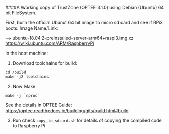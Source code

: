 
####A Working copy of TrustZone (OPTEE 3.1.0) using Debian (Ubuntu) 64 bit FileSystem.

First, burn the official Ubunut 64 bit image to micro sd card and see if RPi3 boots. Image Name/Link:

--> ubuntu-18.04.2-preinstalled-server-arm64+raspi3.img.xz
https://wiki.ubuntu.com/ARM/RaspberryPi


In the host machine: 

1. Download toolchains for build:

```
cd /build
make -j2 toolchains
```

2. Now Make:

```
make -j `nproc`
```


See the details in OPTEE Guide: https://optee.readthedocs.io/building/gits/build.html#build

3. Run check `copy_to_sdcard.sh` for details of copying the compiled code to Raspberry Pi
